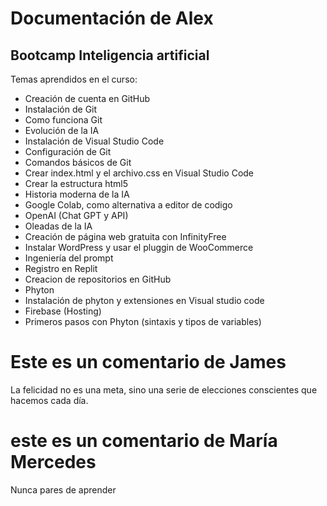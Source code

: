 # Documentación de Alex
## Bootcamp Inteligencia artificial

Temas aprendidos en el curso: 

* Creación de cuenta en GitHub
* Instalación de Git
* Como funciona Git
* Evolución de la IA
* Instalación de Visual Studio Code
* Configuración de Git
* Comandos básicos de Git
* Crear index.html y el archivo.css en Visual Studio Code
* Crear la estructura html5
* Historia moderna de la IA
* Google Colab, como alternativa a editor de codigo
* OpenAI (Chat GPT y API)
* Oleadas de la IA
* Creación de página web gratuita con InfinityFree
* Instalar WordPress y usar el pluggin de WooCommerce
* Ingeniería del prompt
* Registro en Replit
* Creacion de repositorios en GitHub
* Phyton
* Instalación de phyton y extensiones en Visual studio code
* Firebase (Hosting)
* Primeros pasos con Phyton (sintaxis y tipos de variables)

# Este es un comentario de James

La felicidad no es una meta, sino una serie de elecciones conscientes que hacemos cada día.

# este es un comentario de María Mercedes

Nunca pares de aprender
